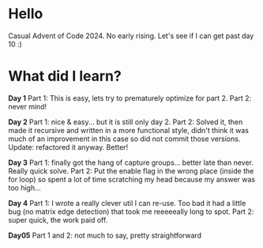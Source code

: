 # Hello

Casual Advent of Code 2024. No early rising. Let's see if I can get past day 10 :)

# What did I learn?

**Day 1**
Part 1: This is easy, lets try to prematurely optimize for part 2. Part 2: never mind!

**Day 2**
Part 1: nice & easy... but it is still only day 2. Part 2: Solved it, then made it recursive and written in a more
functional style, didn't think it was much of an improvement in this case so did not commit those versions. Update:
refactored it anyway. Better!

**Day 3**
Part 1: finally got the hang of capture groups... better late than never. Really quick solve. Part 2: Put the enable
flag in the wrong place (inside the for loop) so spent a lot of time scratching my head because my answer was too
high...

**Day 4**
Part 1: I wrote a really clever util I can re-use. Too bad it had a little bug (no matrix edge detection) that took me
reeeeeally long to spot. Part 2: super quick, the work paid off. 

**Day05**
Part 1 and 2: not much to say, pretty straightforward